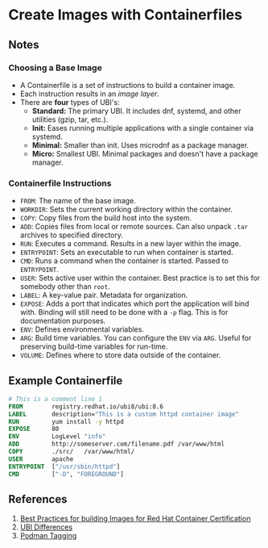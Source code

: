 # Create Images with Containerfiles

## Notes

### Choosing a Base Image

- A Containerfile is a set of instructions to build a container image.
- Each instruction results in an *image layer*.
- There are **four** types of UBI's:
  - **Standard:** The primary UBI. It includes dnf, systemd, and other utilities (gzip, tar, etc.).
  - **Init:** Eases running multiple applications with a single container via systemd.
  - **Minimal:** Smaller than init. Uses microdnf as a package manager.
  - **Micro:** Smallest UBI. Minimal packages and doesn't have a package manager.

### Containerfile Instructions

- `FROM`: The name of the base image.
- `WORKDIR`: Sets the current working directory within the container.
- `COPY`: Copy files from the build host into the system.
- `ADD`: Copies files from local or remote sources. Can also unpack `.tar` archives to specified directory.
- `RUN`: Executes a command. Results in a new layer within the image.
- `ENTRYPOINT`: Sets an executable to run when container is started.
- `CMD`: Runs a command when the container is started. Passed to `ENTRYPOINT`.
- `USER`: Sets active user within the container. Best practice is to set this for somebody other than `root`.
- `LABEL`: A key-value pair. Metadata for organization.
- `EXPOSE`: Adds a port that indicates which port the application will bind with. Binding will still need to be done with a `-p` flag. This is for documentation purposes.
- `ENV`: Defines environmental variables.
- `ARG`: Build time variables. You can configure the `ENV` via `ARG`. Useful for preserving build-time variables for run-time.
- `VOLUME`: Defines where to store data outside of the container.

## Example Containerfile

  ```Dockerfile
  # This is a comment line 1
  FROM        registry.redhat.io/ubi8/ubi:8.6
  LABEL       description="This is a custom httpd container image"
  RUN         yum install -y httpd
  EXPOSE      80
  ENV         LogLevel "info"
  ADD         http://someserver.com/filename.pdf /var/www/html
  COPY        ./src/   /var/www/html/
  USER        apache
  ENTRYPOINT  ["/usr/sbin/httpd"]
  CMD         ["-D", "FOREGROUND"]   
  ```
  
## References

1. [Best Practices for building Images for Red Hat Container Certification](https://developers.redhat.com/articles/2021/11/11/best-practices-building-images-pass-red-hat-container-certification#)
2. [UBI Differences](https://access.redhat.com/documentation/en-us/red_hat_enterprise_linux/8/html-single/building_running_and_managing_containers/index#con_understanding-the-ubi-standard-images_assembly_types-of-container-images)
3. [Podman Tagging](https://docs.podman.io/en/latest/markdown/podman-tag.1.html)
